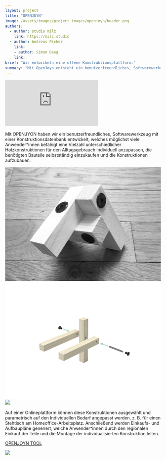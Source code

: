 ```yaml
---
layout: project
title: "OPENJOYN"
image: /assets/images/project_images/openjoyn/header.png
authors:
  - author: studio milz 
    link: https://milz.studio
  - author: Andreas Picker
    link:
    - author: Simon Deeg
    link:
brief: "Wir entwickeln eine offene Konstruktionsplattform."
summary: "Mit OpenJoyn entsteht ein benutzerfreundliches, Softwarewerkzeug mit einer Konstruktionsdatenbank, welches möglichst viele Anwender*innen befähigt eine Vielzahl unterschiedlicher Holzkonstruktionen für den Alltagsgebrauch individuell anzupassen, die benötigten Bauteile selbstständig einzukaufen und die Konstruktionen aufzubauen."
---
```



<div class="iframe-container">
    <iframe src="https://www.youtube-nocookie.com/embed/VBnxxCU5FCc" frameborder="0" allow="accelerometer; autoplay; encrypted-media; gyroscope; picture-in-picture" allowfullscreen></iframe>
</div>

Mit OPENJYON haben wir ein benutzerfreundliches, Softwarewerkzeug mit einer Konstruktionsdatenbank entwickelt, welches möglichst viele Anwender\*innen befähigt eine Vielzahl unterschiedlicher Holzkonstruktionen für den Alltagsgebrauch individuell anzupassen, die benötigten Bauteile selbstständig einzukaufen und die Konstruktionen aufzubauen.

![](/assets/images/project_images/openjoyn/OPENJYON_Bild_Website_PrototypeFund_Knoten.jpg)
![](/assets/images/project_images/openjoyn/joint360.png)
![](/assets/images/project_images/OPENJYON_Bild_Website_PrototypeFund_Couchtisch.jpg)

Auf einer Onlineplattform können diese Konstruktionen ausgewählt und parametrisch auf den Individuellen Bedarf angepasst werden, z. B. für einen Stehtisch am Homeoffice-Arbeitsplatz. Anschließend werden Einkaufs- und Aufbaupläne generiert, welche Anwender\*innen durch den regionalen Einkauf der Teile und die Montage der individualisierten Konstruktion leiten.

[OPENJOYN TOOL](https://openjoyn.milz.studio)

![](/assets/images/project_images/OPENJYON_Bild_Aufbau.jpg)




